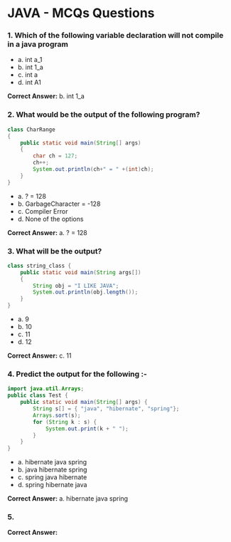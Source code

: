 # JAVA - MCQs Questions

### 1. Which of the following variable declaration will not compile in a java program
- a. int a_1
- b. int 1_a
- c. int a
- d. int A1

**Correct Answer:** b. int 1_a

### 2. What would be the output of the following program?

```java
class CharRange
{
    public static void main(String[] args)
    {
        char ch = 127;
        ch++;
        System.out.println(ch+" = " +(int)ch);
    }
}
```

- a. ? = 128
- b. GarbageCharacter = -128
- c. Compiler Error
- d. None of the options

**Correct Answer:** a. ? = 128

### 3. What will be the output?
```java
class string_class {
    public static void main(String args[])
    {
        String obj = "I LIKE JAVA";
        System.out.println(obj.length());
    }
}
```
- a. 9
- b. 10
- c. 11
- d. 12

**Correct Answer:** c. 11
 
### 4. Predict the output for the following :-
```java
import java.util.Arrays;
public class Test {
    public static void main(String[] args) {
        String s[] = { "java", "hibernate", "spring"}; 
        Arrays.sort(s);
        for (String k : s) {
            System.out.print(k + " ");
        }
    }
}
```
- a. hibernate java spring
- b. java hibernate spring
- c. spring java hibernate
- d. spring hibernate java

**Correct Answer:** a. hibernate java spring


### 5. 


**Correct Answer:**